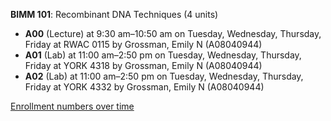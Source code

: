 **BIMM 101**: Recombinant DNA Techniques (4 units)

- **A00** (Lecture) at 9:30 am–10:50 am on Tuesday, Wednesday, Thursday, Friday at RWAC 0115 by Grossman, Emily N (A08040944)
- **A01** (Lab) at 11:00 am–2:50 pm on Tuesday, Wednesday, Thursday, Friday at YORK 4318 by Grossman, Emily N (A08040944)
- **A02** (Lab) at 11:00 am–2:50 pm on Tuesday, Wednesday, Thursday, Friday at YORK 4332 by Grossman, Emily N (A08040944)

[Enrollment numbers over time](./BIMM101.tsv)
